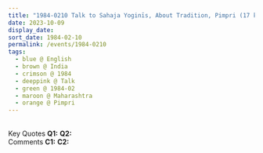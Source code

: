 ```yaml
---
title: "1984-0210 Talk to Sahaja Yoginīs, About Tradition, Pimpri (17 kms N-NW of Pune), Maharashtra, India"
date: 2023-10-09
display_date: 
sort_date: 1984-02-10
permalink: /events/1984-0210
tags:
  - blue @ English
  - brown @ India
  - crimson @ 1984
  - deeppink @ Talk
  - green @ 1984-02
  - maroon @ Maharashtra
  - orange @ Pimpri
---
```


<br>

<wave-list>
  <list-title color="DarkSeaGreen" width="55">Key Quotes</list-title>
  <list-item color="BlanchedAlmond" width="280"><b>Q1:</b> <i></i></list-item>
  <list-item color="Lavender" width="280"><b>Q2:</b> <i></i></list-item>
</wave-list>

<br>

<wave-list>
  <list-title color="DarkSeaGreen" width="55">Comments</list-title>
  <list-item color="BlanchedAlmond" width="280"><b>C1:</b> <i></i></list-item>
  <list-item color="Lavender" width="280"><b>C2:</b> <i></i></list-item>
</wave-list>